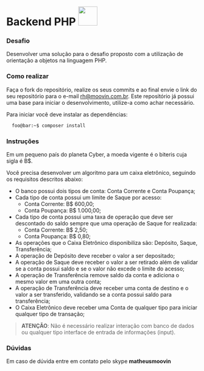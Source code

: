 # Backend PHP <img src="https://www.moovin.com.br/assets/images/svg/logo2.svg" width="50">

### Desafio

Desenvolver uma solução para o desafio proposto com a utilização de orientação a objetos na linguagem PHP.

### Como realizar

Faça o fork do repositório, realize os seus commits e ao final envie o link do seu repositório para o e-mail rh@moovin.com.br. Este repositório já possui uma base para iniciar o desenvolvimento, utilize-a como achar necessário. 

Para iniciar você deve instalar as dependências:
```zsh
  foo@bar:~$ composer install
```

### Instruções

Em um pequeno país do planeta Cyber, a moeda vigente é o biteris cuja sigla é B$.

Você precisa desenvolver um algoritmo para um caixa eletrônico, seguindo os requisitos descritos abaixo:

- O banco possui dois tipos de conta: Conta Corrente e Conta Poupança;
- Cada tipo de conta possui um limite de Saque por acesso:
	- Conta Corrente: B$ 600,00;
	- Conta Poupança: B$ 1.000,00;
- Cada tipo de conta possui uma taxa de operação que deve ser descontado do saldo sempre que uma operação de Saque for realizada:
	- Conta Corrente: B$ 2,50;
	- Conta Poupança: B$ 0,80;
- As operações que o Caixa Eletrônico disponibiliza são: Depósito, Saque, Transferência;
- A operação de Depósito deve receber o valor a ser depositado;
- A operação de Saque deve receber o valor a ser retirado além de validar se a conta possui saldo e se o valor não excede o limite do acesso;
- A operação de Transferência remove saldo da conta e adiciona o mesmo valor em uma outra conta;
- A operação de Transferência deve receber uma conta de destino e o valor a ser transferido, validando se a conta possui saldo para transferência;
- O Caixa Eletrônico deve receber uma Conta de qualquer tipo para iniciar qualquer tipo de transação;

> **ATENÇÃO**: Não é necessário realizar interação com banco de dados ou qualquer tipo interface de entrada de informações (input).

### Dúvidas

Em caso de dúvida entre em contato pelo skype **matheusmoovin**

